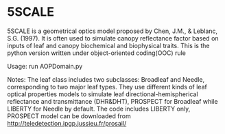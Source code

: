 # 5SCALE

5SCALE is a geometrical optics model proposed by Chen, J.M., &amp; Leblanc, S.G. (1997). It is often used to simulate
canopy reflectance factor based on inputs of leaf and canopy biochemical and biophysical traits. This is the python
version written under object-oriented coding(OOC) rule

Usage:
run AOPDomain.py

Notes:
The leaf class includes two subclasses: Broadleaf and Needle, corresponding to two major leaf types. They use
different kinds of leaf optical properties models to simulate leaf directional-hemispherical reflectance and
transmittance (DHR&DHT), PROSPECT for Broadleaf while LIBERTY for Needle by default. The code includes LIBERTY only,
PROSPECT model can be downloaded from http://teledetection.ipgp.jussieu.fr/prosail/
